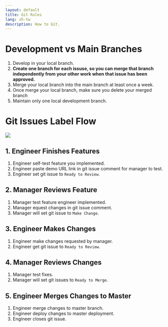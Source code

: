 ```yaml
---
layout: default
title: Git Rules
lang: zh-tw
description: How to Git.
---
```




# Development vs Main Branches

1. Develop in your local branch.
1. **Create one branch for each issuse, so you can merge that branch independently from your other work when that issue has been approved.**
1. Merge your local branch into the main branch at least once a week.
1. Once merge your local branch, make sure you delete your merged branch
1. Maintain only one local development branch.


# Git Issues Label Flow

<img src='https://lh3.googleusercontent.com/pJG_uZvQDA_el-zoA2jMNpwK44X2OmvoaLodGiueYrP3lt_lhtubqRUttT0vV-8lH8LmgM-oHHQEikI-7todMtxA5PBQVJwUVKJLFgeRLcUfQ3gZVGKiSZaU8X9r_nNao2pr3WNcDw=w400' />

## 1. Engineer Finishes Features

1. Engineer self-test feature you implemented.
1. Engineer paste demo URL link in git issue comment for manager to test.
1. Engineer set git issue to `Ready to Review`.

## 2. Manager Reviews Feature

1. Manager test feature engineer implemented.
1. Manager equest changes in git issue comment.
1. Manager will set git issue to `Make Change`.

## 3. Engineer Makes Changes

1. Engineer make changes requested by manager.
1. Engineer get git issue to `Ready to Review`.

## 4. Manager Reviews Changes

1. Manager test fixes.
1. Manager will set git issues to `Ready to Merge`.

## 5. Engineer Merges Changes to Master

1. Engineer merge changes to master branch.
1. Engineer deploy changes to master deployment.
1. Engineer closes git issue.